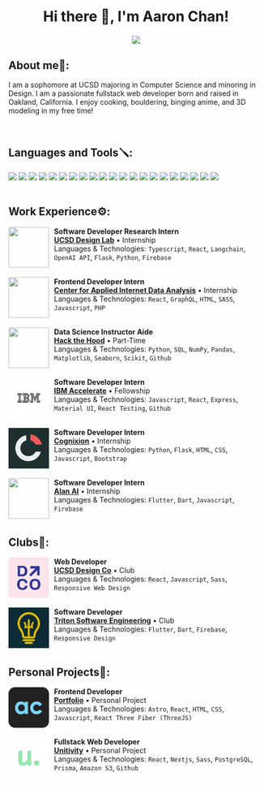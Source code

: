<h1 align="center">Hi there 👋, I'm Aaron Chan!</h1>
<div align="center">
<a href="https://linkedin.com/in/chanaaron32"><img align="center" src="https://img.shields.io/badge/-LinkedIn-black.svg?style=for-the-badge&logo=linkedin&colorB=0072b1"></a>
</div>

<h2 align="left">About me🌿:</h2>
<p align="left">I am a sophomore at UCSD majoring in Computer Science and minoring in Design. I am a passionate fullstack web developer born and raised in Oakland, California. I enjoy cooking, bouldering, binging anime, and 3D modeling in my free time!</p>

<br>

<h2 align="left">Languages and Tools🪛:</h3>

<div>
<img src="https://img.shields.io/badge/JavaScript-F7DF1E?style=for-the-badge&logo=javascript&logoColor=black">
<img src="https://img.shields.io/badge/Python-3776AB?style=for-the-badge&logo=python&logoColor=white">
<img src="https://img.shields.io/badge/typescript-%23007ACC.svg?style=for-the-badge&logo=typescript&logoColor=white">
<img src="https://img.shields.io/badge/Java-ED8B00?style=for-the-badge&logo=java&logoColor=white">
<img src="https://img.shields.io/badge/C-00599C?style=for-the-badge&logo=c&logoColor=white">
<img src="https://img.shields.io/badge/HTML5-E34F26?style=for-the-badge&logo=html5&logoColor=white">
<img src="https://img.shields.io/badge/CSS3-1572B6?style=for-the-badge&logo=css3&logoColor=white">
<img src="https://img.shields.io/badge/next.js-000000?style=for-the-badge&logo=nextdotjs&logoColor=white">
<img src="https://img.shields.io/badge/React-20232A?style=for-the-badge&logo=react&logoColor=61DAFB">
<img src="https://img.shields.io/badge/postgres-%23316192.svg?style=for-the-badge&logo=postgresql&logoColor=white">
<img src="https://img.shields.io/badge/firebase-%23039BE5.svg?style=for-the-badge&logo=firebase">
<img src="https://img.shields.io/badge/Node.js-43853D?style=for-the-badge&logo=node.js&logoColor=white">
<img src="https://img.shields.io/badge/Prisma-3982CE?style=for-the-badge&logo=Prisma&logoColor=white">
<img src="https://img.shields.io/badge/Sass-CC6699?style=for-the-badge&logo=sass&logoColor=white">
<img src="https://img.shields.io/badge/Bootstrap-563D7C?style=for-the-badge&logo=bootstrap&logoColor=white">
<img src="https://img.shields.io/badge/pandas-%23150458.svg?style=for-the-badge&logo=pandas&logoColor=white">
<img src="https://img.shields.io/badge/numpy-%23013243.svg?style=for-the-badge&logo=numpy&logoColor=white">
<img src="https://img.shields.io/badge/scikit--learn-%23F7931E.svg?style=for-the-badge&logo=scikit-learn&logoColor=white">
<img src="https://img.shields.io/badge/Flutter-02569B?style=for-the-badge&logo=flutter&logoColor=white">
<img src="https://img.shields.io/badge/Flask-000000?style=for-the-badge&logo=flask&logoColor=white">
<img src="https://img.shields.io/badge/Django-092E20?style=for-the-badge&logo=django&logoColor=white">
</div>

<br>
<h2 align="left">Work Experience⚙️:</h2>

<a href="https://designlab.ucsd.edu/"><img style="margin-right:10px" align="left" src="https://designlab.ucsd.edu/wp-content/uploads/2023/01/The-Design-Lab-Logo-Blue.png" width="80" height="80"></a>

**Software Developer Research Intern** \
[**UCSD Design Lab**](https://designlab.ucsd.edu/) • Internship \
Languages & Technologies: `Typescript`, `React`, `Langchain`, `OpenAI API`, `Flask`, `Python`, `Firebase` \
<br/>

<a href="https://www.caida.org/"><img style="margin-right:10px" align="left" src="https://www.caida.org/images/caida.png" width="80" height="80"></a>

**Frontend Developer Intern** \
[**Center for Applied Internet Data Analysis**](https://www.caida.org/) • Internship \
Languages & Technologies: `React`, `GraphQL`, `HTML`, `SASS`, `Javascript`, `PHP` \
<br/>

<a href="https://www.hackthehood.org/"><img style="margin-right:10px" align="left" src="https://images.squarespace-cdn.com/content/v1/6160badf8352f03c5d30d34c/506ff112-7afc-458c-892d-746dc41d8230/FaviCon.png" width="80" height="80"></a>

**Data Science Instructor Aide** \
[**Hack the Hood**](https://www.hackthehood.org/) • Part-Time \
Languages & Technologies: `Python`, `SQL`, `NumPy`, `Pandas`, `Matplotlib`, `Seaborn`, `Scikit`, `Github` \
<br/>

<a href="https://www.ibm.com/employment/accelerate/"><img style="margin-right:10px" align="left" width="80" height="80" src="ibm_logo.svg"></a>
**Software Developer Intern** \
[**IBM Accelerate**](https://www.ibm.com/employment/accelerate/) • Fellowship \
Languages & Technologies: `Javascript`, `React`, `Express`, `Material UI`, `React Testing`, `Github`\
<br/>

<a href="https://www.cognixion.com/"><img style="margin-right:10px" align="left" src="cognixion_logo.png" width="80" height="80"></a>

**Software Developer Intern** \
[**Cognixion**](https://www.cognixion.com/) • Internship \
Languages & Technologies: `Python`, `Flask`, `HTML`, `CSS`, `Javascript`, `Bootstrap` \
<br/>

<a href="https://alan.app/"><img style="margin-right:10px" align="left" src="https://avatars.githubusercontent.com/u/54960780?s=200&v=4" width="80" height="80"></a>

**Software Developer Intern** \
[**Alan AI**](https://alan.app//) • Internship \
Languages & Technologies: `Flutter`, `Dart`, `Javascript`, `Firebase`\
<br/>

<h2 align="left">Clubs🧇:</h2>

<a href="https://aaron-chan.dev/designco"><img style="margin-right:10px" align="left" width="80" height="80" src="dco.jpg"></a>
**Web Developer** \
[**UCSD Design Co**](https://ucsddesign.co/) • Club \
Languages & Technologies: `React`, `Javascript`, `Sass`, `Responsive Web Design`\
<br/>

<a href="https://aaron-chan.dev/callblackline"><img style="margin-right:10px" align="left" width="80" height="80" src="triton_software_engineering.png"></a>
**Software Developer** \
[**Triton Software Engineering**](https://tse.ucsd.edu/) • Club \
Languages & Technologies: `Flutter`, `Dart`, `Firebase`, `Responsive Design`\
<br/>


<h2 align="left">Personal Projects🧇:</h2>

<a href="https://www.aaron-chan.dev"><img style="margin-right:10px" align="left" width="80" height="80" src="portfolio_logo.svg"></a>
**Frontend Developer** \
[**Portfolio**](https://www.aaron-chan.dev/) • Personal Project \
Languages & Technologies: `Astro`, `React`, `HTML`, `CSS`, `Javascript`, `React Three Fiber (ThreeJS)`\
<br/>

<a href="https://www.aaron-chan.dev/unitivity"><img style="margin-right:10px" align="left" width="80" height="80" src="unitivity_logo.svg"></a>
**Fullstack Web Developer** \
[**Unitivity**](https://www.aaron-chan.dev/unitivity) • Personal Project \
Languages & Technologies: `React`, `Nextjs`, `Sass`, `PostgreSQL`, `Prisma`, `Amazon S3`, `Github`\
<br/>





